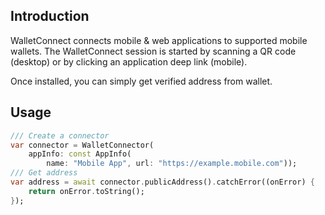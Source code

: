 ## Introduction
WalletConnect connects mobile & web applications to supported mobile wallets. The WalletConnect session is started by scanning a QR code (desktop) or by clicking an application deep link (mobile).

Once installed, you can simply get verified address from wallet.

## Usage
```dart
/// Create a connector
var connector = WalletConnector(
    appInfo: const AppInfo(
        name: "Mobile App", url: "https://example.mobile.com"));
/// Get address
var address = await connector.publicAddress().catchError((onError) {
    return onError.toString();
});
```